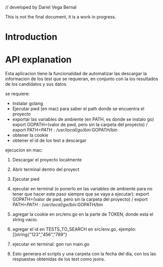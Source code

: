 // developed by Dariel Vega Bernal

This is not the final document, it is a work in progress.

# Introduction

# API explanation

Esta aplicacion tiene la funcionalidad de automatizar las descargar la informacion de los test que se requieran, en conjunto con la los resultados de los candidatos y sus datos.

se requiere:

- Instalar golang
- Ejecutar pwd (en mac) para saber el path donde se encuentra el proyecto
- exportar las variables de ambiente (en PATH, es donde se instalo go)
export GOPATH=(valor de pwd, pero sin la carpeta del proyecto) /
export PATH=$PATH:/usr/local/go/bin:$GOPATH/bin 
- obtener la cookie 
- obtener el id de los test a descargar

ejecucion en mac:

1. Descargar el proyecto localmente

2. Abrir terminal dentro del proyect 

3. Ejecutar pwd

4. ejecutar en terminal (o ponerlo en las variables de ambiente para no tener que hacer este paso siempre que se vaya a ejecutar):
export GOPATH=(valor de pwd, pero sin la carpeta del proyecto) /
export PATH=$PATH:/usr/local/go/bin:$GOPATH/bin 

5. agregar la cookie en src/env.go en la parte de TOKEN, donde esta el string vacio.

6. agregar el id en TESTS_TO_SEARCH en src/env.go, ejemplo: []string{"123","456","789"}

7. ejecutar en terminal: gon run main.go

8. Esto generara el scripts y una carpeta con la fecha del dia, con los las respuestas obtenidas de los test como jsons.